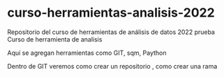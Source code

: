 # curso-herramientas-analisis-2022
Repositorio del curso de herramientas de análisis de datos 2022
prueba
Curso de herramienta de analisis 

Aquí se agregan herramientas como GIT, sqm, Paython

Dentro de GIT veremos como crear un repositorio , como crear una rama